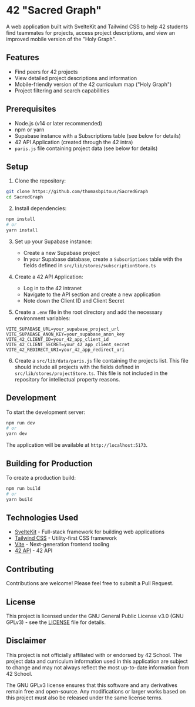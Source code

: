 # 42 "Sacred Graph"

A web application built with SvelteKit and Tailwind CSS to help 42 students find teammates for projects, access project descriptions, and view an improved mobile version of the "Holy Graph".

## Features

- Find peers for 42 projects
- View detailed project descriptions and information
- Mobile-friendly version of the 42 curriculum map ("Holy Graph")
- Project filtering and search capabilities

## Prerequisites

- Node.js (v14 or later recommended)
- npm or yarn
- Supabase instance with a Subscriptions table (see below for details)
- 42 API Application (created through the 42 intra)
- `paris.js` file containing project data (see below for details)

## Setup

1. Clone the repository:

```bash
git clone https://github.com/thomasbpitous/SacredGraph
cd SacredGraph
```

2. Install dependencies:

```bash
npm install
# or
yarn install
```

3. Set up your Supabase instance:
   - Create a new Supabase project
   - In your Supabase database, create a `Subscriptions` table with the fields defined in `src/lib/stores/subscriptionStore.ts`

4. Create a 42 API Application:
   - Log in to the 42 intranet
   - Navigate to the API section and create a new application
   - Note down the Client ID and Client Secret

5. Create a `.env` file in the root directory and add the necessary environment variables:

```
VITE_SUPABASE_URL=your_supabase_project_url
VITE_SUPABASE_ANON_KEY=your_supabase_anon_key
VITE_42_CLIENT_ID=your_42_app_client_id
VITE_42_CLIENT_SECRET=your_42_app_client_secret
VITE_42_REDIRECT_URI=your_42_app_redirect_uri
```

6. Create a `src/lib/data/paris.js` file containing the projects list. This file should include all projects with the fields defined in `src/lib/stores/projectStore.ts`. This file is not included in the repository for intellectual property reasons.

## Development

To start the development server:

```bash
npm run dev
# or
yarn dev
```

The application will be available at `http://localhost:5173`.

## Building for Production

To create a production build:

```bash
npm run build
# or
yarn build
```

## Technologies Used

- [SvelteKit](https://kit.svelte.dev/) - Full-stack framework for building web applications
- [Tailwind CSS](https://tailwindcss.com/) - Utility-first CSS framework
- [Vite](https://vitejs.dev/) - Next-generation frontend tooling
- [42 API](https://api.intra.42.fr/apidoc) - 42 API

## Contributing

Contributions are welcome! Please feel free to submit a Pull Request.

## License

This project is licensed under the GNU General Public License v3.0 (GNU GPLv3) - see the [LICENSE](LICENSE) file for details.

## Disclaimer

This project is not officially affiliated with or endorsed by 42 School. The project data and curriculum information used in this application are subject to change and may not always reflect the most up-to-date information from 42 School.

The GNU GPLv3 license ensures that this software and any derivatives remain free and open-source. Any modifications or larger works based on this project must also be released under the same license terms.
